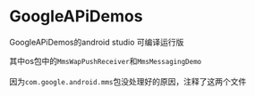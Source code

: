 # GoogleAPiDemos
GoogleAPiDemos的android studio 可编译运行版

其中os包中的`MmsWapPushReceiver`和`MmsMessagingDemo`  <br><br>
因为`com.google.android.mms`包没处理好的原因，注释了这两个文件
